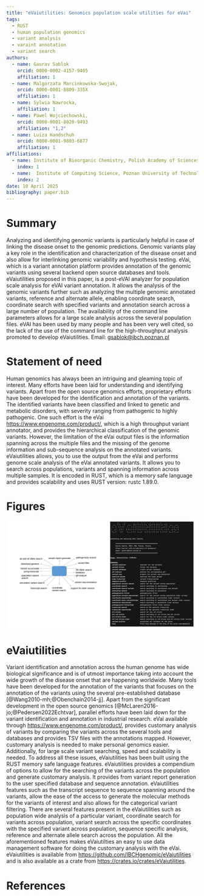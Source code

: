 ```yaml
---
title: "eVaiutilities: Genomics population scale utilities for eVai"
tags:
  - RUST
  - human population genomics
  - variant analysis
  - varaint annotation
  - variant search
authors:
  - name: Gaurav Sablok
    orcid: 0000-0002-4157-9405
    affiliation: 1
  - name: Malgorzata Marcinkowska-Swojak,
    orcid: 0000-0001-8809-335X
    affiliation: 1
  - name: Sylwia Nawrocka,
    affiliation: 1
  - name: Pawel Wojciechowski,
    orcid: 0000-0001-8020-9493
    affiliation: "1,2"
  - name: Luiza Handschuh
    orcid: 0000-0001-9803-6877
    affiliation: 1
affiliations:
  - name: Institute of Bioorganic Chemistry, Polish Academy of Sciences,Noskowskiego 12/14, 61-704, Poznan, Poland
    index: 1
  - name:  Institute of Computing Science, Poznan University of Technology,60-965 Poznan, Poland
    index: 2
date: 10 April 2025
bibliography: paper.bib
---
```


# Summary
Analyzing and identifying genomic variants is particularly helpful in case of linking the disease onset to the genomic predictions. Genomic variants play a key role in the identification and characterization of the disease onset and also allow for interlinking genomic variability and hypothesis testing. eVai, which is a variant annotation platform provides annotation of the genomic variants using several backend open source databases and tools. eVaiutilities proposed in this paper, is a post-eVAI analyzer for population scale analysis for eVAI variant annotation. It allows the analysis of the genomic variants further such as analyzing the multiple genomic annotated variants, reference and alternate allele, enabling coordinate search, coordinate search with specified variants and annotation search across a large number of population. The availability of the command line parameters allows for a large scale analysis across the several population files. eVAI has been used by many people and has been very well cited, so the lack of the use of the command line for the high-throughput analysis promoted to develop eVaiutilities. Email: gsablok@ibch.poznan.pl

# Statement of need

Human genomics has always been an intriguing and gleaming topic of interest. Many efforts have been laid for understanding and identifying variants. Apart from the open source genomics efforts, proprietary efforts have been developed for the identification and annotation of the variants. The identified variants have been classified and linked to genetic and metabolic disorders, with severity ranging from pathogenic to highly pathogenic. One such effort is the eVai https://www.engenome.com/product/, which is a high throughput variant annotator, and provides the hierarchical classification of the genomic variants. However, the limitation of the eVai output files is the information spanning across the multiple files and the missing of the genome information and sub-sequence analysis on the annotated variants. eVaiutilities allows, you to use the output from the eVai and performs genome scale analysis of the eVai annotated variants. It allows you to search across populations, variants and spanning information across multiple samples. It is encoded in RUST, which is a memory safe language and provides scalability and uses RUST version: rustc 1.89.0.

# Figures
![Interface of eVaiutilities](eVaiutilities.png)

# eVaiutilities

Variant identification and annotation across the human genome has wide biological significance and is of utmost importance taking into account the wide growth of the disease onset that are happening worldwide.  Many tools have been developed for the annotation of the variants that focuses on the annotation of the variants using the several pre-established database [@Wang2010-mh;@Obenchain2014-jj]. Apart from the significant development in the open source genomics [@McLaren2016-jo;@Pedersen2022Echtvar], parallel efforts have been laid down for the variant identification and annotation in industrial research. eVai available through https://www.engenome.com/product/, provides customary analysis of variants by comparing the variants across the several tools and databases and provides TSV files with the annotations mapped. However, customary analysis is needed to make personal genomics easier. Additionally, for large scale variant searching, speed and scalability is needed. To address all these issues, eVaiutilities has been built using the RUST memory safe language features. eVaiutilities provides a compendium of options to allow for the searching of the variants across the population and generate customary analysis. It provides from variant report generation to the user specified database and sequence annotation. eVaiutilities features such as the transcript sequence to sequence spanning around the variants, allow the ease of the access to generate the molecular methods for the variants of interest and also allows for the categorical variant filtering. There are several features present in the eVaiutilities such as population wide analysis of a particular variant, coordinate search for variants across population, variant search across the specific coordinates with the specified variant across population, sequence specific analysis, reference and alternate allele search across the population. All the aforementioned features makes eVaiutilties an easy to use data management software for doing the customary analysis with the eVai. eVaiutilities is available from https://github.com/IBCHgenomic/eVaiutilities and is also available as a crate from https://crates.io/crates/eVaiutilities. 

# References
